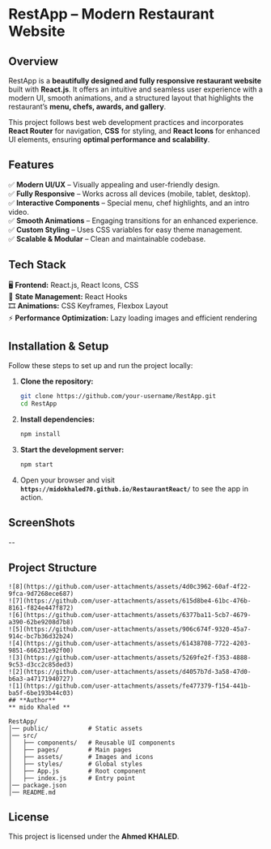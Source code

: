 

# **RestApp – Modern Restaurant Website**  

## **Overview**  
RestApp is a **beautifully designed and fully responsive restaurant website** built with **React.js**. It offers an intuitive and seamless user experience with a modern UI, smooth animations, and a structured layout that highlights the restaurant’s **menu, chefs, awards, and gallery**.  

This project follows best web development practices and incorporates **React Router** for navigation, **CSS** for styling, and **React Icons** for enhanced UI elements, ensuring **optimal performance and scalability**.  

## **Features**  
✅ **Modern UI/UX** – Visually appealing and user-friendly design.  
✅ **Fully Responsive** – Works across all devices (mobile, tablet, desktop).  
✅ **Interactive Components** – Special menu, chef highlights, and an intro video.  
✅ **Smooth Animations** – Engaging transitions for an enhanced experience.  
✅ **Custom Styling** – Uses CSS variables for easy theme management.  
✅ **Scalable & Modular** – Clean and maintainable codebase.  

## **Tech Stack**  
🖥 **Frontend:** React.js, React Icons, CSS  
🔹 **State Management:** React Hooks  
🎞 **Animations:** CSS Keyframes, Flexbox Layout  
⚡ **Performance Optimization:** Lazy loading images and efficient rendering  

## **Installation & Setup**  
Follow these steps to set up and run the project locally:  

1. **Clone the repository:**  
   ```bash
   git clone https://github.com/your-username/RestApp.git
   cd RestApp
   ```
2. **Install dependencies:**  
   ```bash
   npm install
   ```
3. **Start the development server:**  
   ```bash
   npm start
   ```
4. Open your browser and visit **`https://midokhaled70.github.io/RestaurantReact/`** to see the app in action.  
## **ScreenShots**
--
## **Project Structure**  
```![9](https://github.com/user-attachments/assets/2de6d0e1-f4c6-4ccd-a8ed-7f112e2eb70d)
![8](https://github.com/user-attachments/assets/4d0c3962-60af-4f22-9fca-9d7268ece687)
![7](https://github.com/user-attachments/assets/615d8be4-61bc-476b-8161-f824e447f872)
![6](https://github.com/user-attachments/assets/6377ba11-5cb7-4679-a390-62be9208d7b8)
![5](https://github.com/user-attachments/assets/906c674f-9320-45a7-914c-bc7b36d32b24)
![4](https://github.com/user-attachments/assets/61438708-7722-4203-9851-666231e92f00)
![3](https://github.com/user-attachments/assets/5269fe2f-f353-4888-9c53-d3cc2c85ded3)
![2](https://github.com/user-attachments/assets/d4057b7d-3a58-47d0-b6a3-a47171940727)
![1](https://github.com/user-attachments/assets/fe477379-f154-441b-ba5f-6be193b44c03)
## **Author**
** mido Khaled **

RestApp/
│── public/           # Static assets  
│── src/  
│   ├── components/   # Reusable UI components  
│   ├── pages/        # Main pages  
│   ├── assets/       # Images and icons  
│   ├── styles/       # Global styles  
│   ├── App.js        # Root component  
│   ├── index.js      # Entry point  
│── package.json  
│── README.md  
```


## **License**  
This project is licensed under the **Ahmed KHALED**.  


